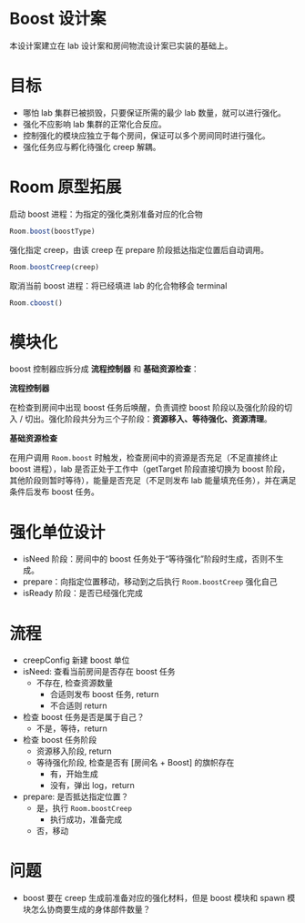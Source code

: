 # Boost 设计案

本设计案建立在 lab 设计案和房间物流设计案已实装的基础上。

# 目标

- 哪怕 lab 集群已被损毁，只要保证所需的最少 lab 数量，就可以进行强化。
- 强化不应影响 lab 集群的正常化合反应。
- 控制强化的模块应独立于每个房间，保证可以多个房间同时进行强化。
- 强化任务应与孵化待强化 creep 解耦。

# Room 原型拓展

启动 boost 进程：为指定的强化类别准备对应的化合物

```js
Room.boost(boostType)
```

强化指定 creep，由该 creep 在 prepare 阶段抵达指定位置后自动调用。

```js
Room.boostCreep(creep)
```

取消当前 boost 进程：将已经填进 lab 的化合物移会 terminal

```js
Room.cboost()
```

# 模块化

boost 控制器应拆分成 **流程控制器** 和 **基础资源检查**：

**流程控制器**

在检查到房间中出现 boost 任务后唤醒，负责调控 boost 阶段以及强化阶段的切入 / 切出。强化阶段共分为三个子阶段：**资源移入、等待强化、资源清理**。

**基础资源检查**

在用户调用 `Room.boost` 时触发，检查房间中的资源是否充足（不足直接终止 boost 进程），lab 是否正处于工作中（getTarget 阶段直接切换为 boost 阶段，其他阶段则暂时等待），能量是否充足（不足则发布 lab 能量填充任务），并在满足条件后发布 boost 任务。

# 强化单位设计

- isNeed 阶段：房间中的 boost 任务处于“等待强化”阶段时生成，否则不生成。
- prepare：向指定位置移动，移动到之后执行 `Room.boostCreep` 强化自己
- isReady 阶段：是否已经强化完成

# 流程

- creepConfig 新建 boost 单位
- isNeed: 查看当前房间是否存在 boost 任务
    - 不存在, 检查资源数量
        - 合适则发布 boost 任务, return
        - 不合适则 return
- 检查 boost 任务是否是属于自己？
    - 不是，等待，return
- 检查 boost 任务阶段
    - 资源移入阶段, return
    - 等待强化阶段, 检查是否有 [房间名 + Boost] 的旗帜存在
        - 有，开始生成
        - 没有，弹出 log，return
- prepare: 是否抵达指定位置？
    - 是，执行 `Room.boostCreep`
        - 执行成功，准备完成
    - 否，移动

# 问题

- boost 要在 creep 生成前准备对应的强化材料，但是 boost 模块和 spawn 模块怎么协商要生成的身体部件数量？